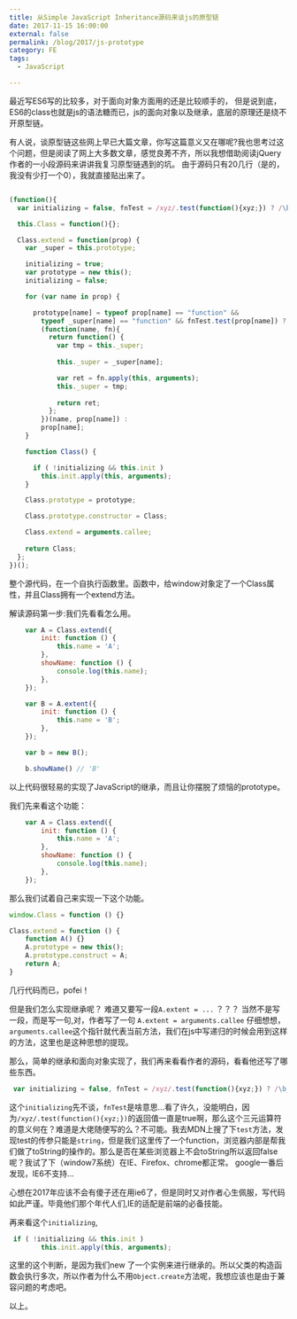 ```yaml
---
title: 从Simple JavaScript Inheritance源码来谈js的原型链
date: 2017-11-15 16:00:00
external: false
permalink: /blog/2017/js-prototype
category: FE
tags:
  - JavaScript

---
```


最近写ES6写的比较多，对于面向对象方面用的还是比较顺手的， 但是说到底，ES6的class也就是js的语法糖而已，js的面向对象以及继承，底层的原理还是绕不开原型链。

有人说，谈原型链这些网上早已大篇文章，你写这篇意义又在哪呢?我也思考过这个问题，但是阅读了网上大多数文章，感觉良莠不齐，所以我想借助阅读jQuery作者的一小段源码来讲讲我复习原型链遇到的坑。
由于源码只有20几行（是的，我没有少打一个0），我就直接贴出来了。

```javascript

(function(){
  var initializing = false, fnTest = /xyz/.test(function(){xyz;}) ? /\b_super\b/ : /.*/;

  this.Class = function(){};

  Class.extend = function(prop) {
    var _super = this.prototype;

    initializing = true;
    var prototype = new this();
    initializing = false;

    for (var name in prop) {

      prototype[name] = typeof prop[name] == "function" && 
        typeof _super[name] == "function" && fnTest.test(prop[name]) ?
        (function(name, fn){
          return function() {
            var tmp = this._super;
             
            this._super = _super[name];

            var ret = fn.apply(this, arguments);        
            this._super = tmp;
             
            return ret;
          };
        })(name, prop[name]) :
        prop[name];
    }

    function Class() {

      if ( !initializing && this.init )
        this.init.apply(this, arguments);
    }

    Class.prototype = prototype;

    Class.prototype.constructor = Class;

    Class.extend = arguments.callee;
     
    return Class;
  };
})();
```
整个源代码，在一个自执行函数里。函数中，给window对象定了一个Class属性，并且Class拥有一个extend方法。

解读源码第一步:我们先看看怎么用。

```javascript
    var A = Class.extend({
        init: function () {
            this.name = 'A';
        },
        showName: function () {
            console.log(this.name);
        },
    });

    var B = A.extent({
        init: function () {
            this.name = 'B';
        },
    });

    var b = new B();

    b.showName() // 'B'
```

以上代码很轻易的实现了JavaScript的继承，而且让你摆脱了烦恼的prototype。


我们先来看这个功能：

```javascript
    var A = Class.extend({
        init: function () {
            this.name = 'A';
        },
        showName: function () {
            console.log(this.name);
        },
    });
```

那么我们试着自己来实现一下这个功能。
```javascript
window.Class = function () {}

Class.extend = function () {
    function A() {}
    A.prototype = new this();
    A.prototype.construct = A;
    return A;
}
```

几行代码而已，pofei！

但是我们怎么实现继承呢？
难道又要写一段`A.extent = ...`
？？？
当然不是写一段，而是写一句,对，作者写了一句
`A.extent = arguments.callee`
仔细想想，`arguments.callee`这个指针就代表当前方法，我们在js中写递归的时候会用到这样的方法，这里也是这种思想的提现。

那么，简单的继承和面向对象实现了，我们再来看看作者的源码，看看他还写了哪些东西。

```javascript
 var initializing = false, fnTest = /xyz/.test(function(){xyz;}) ? /\b_super\b/ : /.*/;
```

这个`initializing`先不谈，`fnTest`是啥意思...看了许久，没能明白，因为`/xyz/.test(function(){xyz;})`的返回值一直是true啊，那么这个三元运算符的意义何在？难道是大佬随便写的么？不可能。我去MDN上搜了下`test`方法，发现test的传参只能是`string`，但是我们这里传了一个function，浏览器内部是帮我们做了toString的操作的。那么是否在某些浏览器上不会toString所以返回false呢？我试了下（window7系统）在IE、Firefox、chrome都正常。
google一番后发现，IE6不支持...

心想在2017年应该不会有傻子还在用ie6了，但是同时又对作者心生佩服，写代码如此严谨。毕竟他们那个年代人们,IE的适配是前端的必备技能。

再来看这个`initializing`,
```javascript
 if ( !initializing && this.init )
        this.init.apply(this, arguments);
```
这里的这个判断，是因为我们new 了一个实例来进行继承的。所以父类的构造函数会执行多次，所以作者为什么不用`Object.create`方法呢，我想应该也是由于兼容问题的考虑吧。

以上。